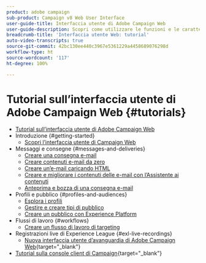 ```yaml
---
product: adobe campaign
sub-product: Campaign v8 Web User Interface
user-guide-title: Interfaccia utente di Adobe Campaign Web
user-guide-description: Scopri come utilizzare le funzioni e le caratteristiche principali dell’interfaccia utente di Adobe Campaign Web.
breadcrumb-title: 'Interfaccia utente Web: tutorial'
auto-video-transcripts: true
source-git-commit: 42bc130ee440c3967e5361229a4458689076298d
workflow-type: ht
source-wordcount: '117'
ht-degree: 100%

---
```



# Tutorial sull’interfaccia utente di Adobe Campaign Web {#tutorials}

+ [Tutorial sull’interfaccia utente di Adobe Campaign Web](/help/ac-web-learn-main/overview.md)
+ Introduzione {#getting-started}
   + [Scopri l’interfaccia utente di Campaign Web](/help/get-started/explore-the-web-ui.md)
+ Messaggi e consegne {#messages-and-deliveries}
   + [Creare una consegna e-mail](/help/deliveries/create-an-email-delivery.md)
   + [Creare contenuti e-mail da zero](/help/design-the-delivery/create-email-content-from-scratch.md)
   + [Creare un’e-mail caricando HTML](/help/design-the-delivery/create-an-email-by-uploading-html.md)
   + [Creare e migliorare i contenuti delle e-mail con l’Assistente ai contenuti](/help/design-the-delivery/create-and-improve-email-content-with-the-content-assistant.md)
   + [Anteprima e bozza di una consegna e-mail](/help/deliveries/preview-and-proof-an-email-delivery.md)
+ Profili e pubblico {#profiles-and-audiences}
   + [Esplora i profili](/help/profiles-and-audiences/explore-profiles.md)
   + [Gestire e creare tipi di pubblico](/help/profiles-and-audiences/manage-and-build-audiences.md)
   + [Creare un pubblico con Experience Platform](/help/profiles-and-audiences/create-an-audience-with-experience-platform.md)
+ Flussi di lavoro {#workflows}
   + [Creare un flusso di lavoro di targeting](/help/workflows/create-a-targeting-workflow.md)
+ Registrazioni live di Experience League {#exl-live-recordings}
   + [Nuova interfaccia utente d’avanguardia di Adobe Campaign Web](https://experienceleague.adobe.com/docs/events/experience-league-live-recordings/episodes/exl-live-episode-02-29-24.html?lang=it){target="_blank"}
+ [Tutorial sulla console client di Campaign](https://experienceleague.adobe.com/docs/campaign-learn/tutorials/overview.html?lang=it){target="_blank"}

